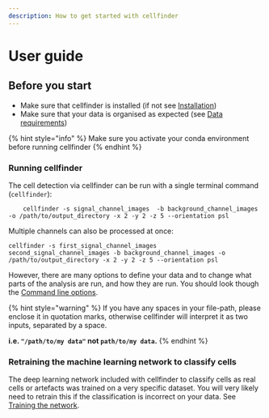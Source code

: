 ```yaml
---
description: How to get started with cellfinder
---
```


# User guide

## Before you start

* Make sure that cellfinder is installed \(if not see [Installation](../installation/)\)
* Make sure that your data is organised as expected \(see [Data requirements](data-requirements.md)\)

{% hint style="info" %}
Make sure you activate your conda environment before running cellfinder
{% endhint %}

### Running cellfinder

The cell detection via cellfinder can be run with a single terminal command \(`cellfinder`\):

```text
    cellfinder -s signal_channel_images  -b background_channel_images -o /path/to/output_directory -x 2 -y 2 -z 5 --orientation psl
```

Multiple channels can also be processed at once:

```text
cellfinder -s first_signal_channel_images  second_signal_channel_images -b background_channel_images -o /path/to/output_directory -x 2 -y 2 -z 5 --orientation psl
```

However, there are many options to define your data and to change what parts of the analysis are run, and how they are run. You should look though the [Command line options](usage/).

{% hint style="warning" %}
If you have any spaces in your file-path, please enclose it in quotation marks, otherwise cellfinder will interpret it as two inputs, separated by a space.

**i.e. `"/path/to/my data"` not `path/to/my data`.**
{% endhint %}

### Retraining the machine learning network to classify cells

The deep learning network included with cellfinder to classify cells as real cells or artefacts was trained on a very specific dataset. You will very likely need to retrain this if the classification is incorrect on your data. See [Training the network](training/).

